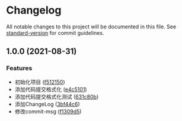 # Changelog

All notable changes to this project will be documented in this file. See [standard-version](https://github.com/conventional-changelog/standard-version) for commit guidelines.

## 1.0.0 (2021-08-31)


### Features

* 初始化项目 ([f512150](https://github.com/AssistMelody/lib-start/commit/f512150c5d62d3d3772d4c957e4b4f3bcc308461))
* 添加代码提交格式化 ([e4c5101](https://github.com/AssistMelody/lib-start/commit/e4c5101e9cf1b680099b2c548b7794ca1a25598a))
* 添加代码提交格式化测试 ([631c80b](https://github.com/AssistMelody/lib-start/commit/631c80bfccb04f657b4f387c0f76a7db056211e5))
* 添加ChangeLog ([3bf44c6](https://github.com/AssistMelody/lib-start/commit/3bf44c6cd9efec5082c56d310643ddf2e6703b8c))
* 修改commit-msg ([f1309d5](https://github.com/AssistMelody/lib-start/commit/f1309d54fe2d7e44bbb93580f3ff762e6af8155d))
